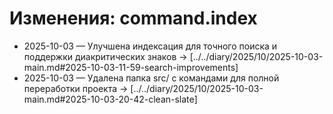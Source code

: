 # Изменения: command.index

- 2025-10-03 — Улучшена индексация для точного поиска и поддержки диакритических знаков → [../../diary/2025/10/2025-10-03-main.md#2025-10-03-11-59-search-improvements]
- 2025-10-03 — Удалена папка src/ с командами для полной переработки проекта → [../../diary/2025/10/2025-10-03-main.md#2025-10-03-20-42-clean-slate]

